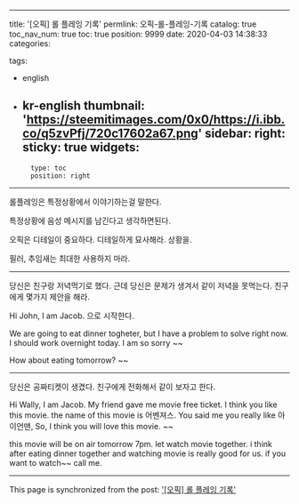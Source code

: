 
---
title: '[오픽] 롤 플레잉 기록'
permlink: 오픽-롤-플레잉-기록
catalog: true
toc_nav_num: true
toc: true
position: 9999
date: 2020-04-03 14:38:33
categories:

tags:
- english
- kr-english
thumbnail: 'https://steemitimages.com/0x0/https://i.ibb.co/q5zvPfj/720c17602a67.png'
sidebar:
    right:
        sticky: true
widgets:
    -
        type: toc
        position: right
---


롤플레잉은 특정상황에서 이야기하는걸 말한다.

특정상황에 음성 메시지를 남긴다고 생각하면된다.

오픽은 디테일이 중요하다. 디테일하게 묘사해라. 상황을.

필러, 추임새는 최대한 사용하지 마라.

---

당신은 친구랑 저녁먹기로 했다. 근데 당신은 문제가 생겨서 같이 저녁을 못먹는다. 친구에게 몇가지 제안을 해라.

Hi John, I am Jacob. 으로 시작한다.

We are going to eat dinner togheter, but I have a problem to solve right now. I should work overnight today. I am so sorry ~~

How about eating tomorrow? ~~

---

당신은 공짜티켓이 생겼다. 친구에게 전화해서 같이 보자고 한다. 

Hi Wally, I am Jacob.
My friend gave me movie free ticket. I think you like this movie. the name of this movie is 어벤져스. You said me you really like 아이언맨, So, I think you will love this movie. ~~

this movie will be on air tomorrow 7pm. let watch movie together. i think after eating dinner together and watching movie is really good for us. if you want to watch~~ call me.



- - -

This page is synchronized from the post: ['[오픽] 롤 플레잉 기록'](https://steempeak.com/@jacobyu/dhx1h)
